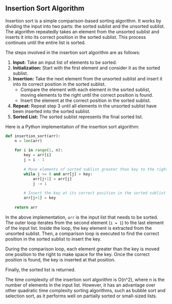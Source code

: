 ## Insertion Sort Algorithm

Insertion sort is a simple comparison-based sorting algorithm. It works by dividing the input into two parts: the sorted sublist and the unsorted sublist. The algorithm repeatedly takes an element from the unsorted sublist and inserts it into its correct position in the sorted sublist. This process continues until the entire list is sorted.

The steps involved in the insertion sort algorithm are as follows:

1. **Input:** Take an input list of elements to be sorted.
2. **Initialization:** Start with the first element and consider it as the sorted sublist.
3. **Insertion:** Take the next element from the unsorted sublist and insert it into its correct position in the sorted sublist.
   - Compare the element with each element in the sorted sublist, moving elements to the right until the correct position is found.
   - Insert the element at the correct position in the sorted sublist.
4. **Repeat:** Repeat step 3 until all elements in the unsorted sublist have been inserted into the sorted sublist.
5. **Sorted List:** The sorted sublist represents the final sorted list.

Here is a Python implementation of the insertion sort algorithm:

```python
def insertion_sort(arr):
    n = len(arr)
    
    for i in range(1, n):
        key = arr[i]
        j = i - 1
        
        # Move elements of sorted sublist greater than key to the right
        while j >= 0 and arr[j] > key:
            arr[j+1] = arr[j]
            j -= 1
        
        # Insert the key at its correct position in the sorted sublist
        arr[j+1] = key
    
    return arr
```

In the above implementation, `arr` is the input list that needs to be sorted. The outer loop iterates from the second element (`i = 1`) to the last element of the input list. Inside the loop, the key element is extracted from the unsorted sublist. Then, a comparison loop is executed to find the correct position in the sorted sublist to insert the key.

During the comparison loop, each element greater than the key is moved one position to the right to make space for the key. Once the correct position is found, the key is inserted at that position.

Finally, the sorted list is returned.

The time complexity of the insertion sort algorithm is O(n^2), where n is the number of elements in the input list. However, it has an advantage over other quadratic time complexity sorting algorithms, such as bubble sort and selection sort, as it performs well on partially sorted or small-sized lists.